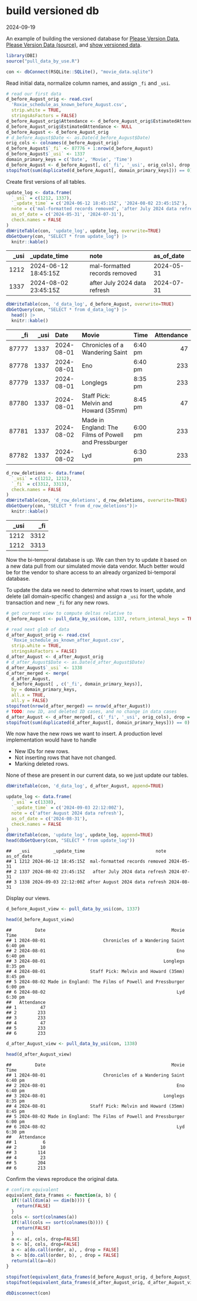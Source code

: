 build versioned db
================
2024-09-19

An example of building the versioned database for [Please Version
Data](https://win-vector.com/2024/09/09/please-version-data/), [Please
Version Data
(source)](https://github.com/WinVector/Examples/blob/main/versioning_data/Please_Version_Data.md),
and [show versioned
data](https://github.com/WinVector/Examples/blob/main/versioning_data/show_versioned_data.md).

``` r
library(DBI)
source("pull_data_by_use.R")
```

``` r
con <- dbConnect(RSQLite::SQLite(), "movie_data.sqlite")
```

Read initial data, normalize column names, and assign `_fi` and `_usi`.

``` r
# read our first data
d_before_August_orig <- read.csv(
  'Roxie_schedule_as_known_before_August.csv', 
  strip.white = TRUE, 
  stringsAsFactors = FALSE)
d_before_August_orig$Attendance <- d_before_August_orig$EstimatedAttendance
d_before_August_orig$EstimatedAttendance <- NULL
d_before_August <- d_before_August_orig
# d_before_August$Date <- as.Date(d_before_August$Date)
orig_cols <- colnames(d_before_August_orig)
d_before_August$`_fi` <- 87776 + 1:nrow(d_before_August)
d_before_August$`_usi` <- 1337
domain_primary_keys = c('Date', 'Movie', 'Time')
d_before_August <- d_before_August[, c('_fi', '_usi', orig_cols), drop = FALSE]
stopifnot(sum(duplicated(d_before_August[, domain_primary_keys])) == 0)
```

Create first versions of all tables.

``` r
update_log <- data.frame(
  `_usi` = c(1212, 1337),
  `_update_time` = c('2024-06-12 18:45:15Z', '2024-08-02 23:45:15Z'),
  note = c('mal-formatted records removed', 'after July 2024 data refresh'),
  as_of_date = c('2024-05-31', '2024-07-31'),
  check.names = FALSE
)
dbWriteTable(con, 'update_log', update_log, overwrite=TRUE)
dbGetQuery(con, "SELECT * from update_log") |>
  knitr::kable()
```

| \_usi | \_update_time        | note                          | as_of_date |
|------:|:---------------------|:------------------------------|:-----------|
|  1212 | 2024-06-12 18:45:15Z | mal-formatted records removed | 2024-05-31 |
|  1337 | 2024-08-02 23:45:15Z | after July 2024 data refresh  | 2024-07-31 |

``` r
dbWriteTable(con, 'd_data_log', d_before_August, overwrite=TRUE)
dbGetQuery(con, "SELECT * from d_data_log") |>
  head() |>
  knitr::kable()
```

|  \_fi | \_usi | Date       | Movie                                                | Time    | Attendance |
|------:|------:|:-----------|:-----------------------------------------------------|:--------|-----------:|
| 87777 |  1337 | 2024-08-01 | Chronicles of a Wandering Saint                      | 6:40 pm |         47 |
| 87778 |  1337 | 2024-08-01 | Eno                                                  | 6:40 pm |        233 |
| 87779 |  1337 | 2024-08-01 | Longlegs                                             | 8:35 pm |        233 |
| 87780 |  1337 | 2024-08-01 | Staff Pick: Melvin and Howard (35mm)                 | 8:45 pm |         47 |
| 87781 |  1337 | 2024-08-02 | Made in England: The Films of Powell and Pressburger | 6:00 pm |        233 |
| 87782 |  1337 | 2024-08-02 | Lyd                                                  | 6:30 pm |        233 |

``` r
d_row_deletions <- data.frame(
  `_usi` = c(1212, 1212),
  `_fi` = c(3312, 3313),
  check.names = FALSE
)
dbWriteTable(con, 'd_row_deletions', d_row_deletions, overwrite=TRUE)
dbGetQuery(con, "SELECT * from d_row_deletions")|>
  knitr::kable()
```

| \_usi | \_fi |
|------:|-----:|
|  1212 | 3312 |
|  1212 | 3313 |

Now the bi-temporal database is up. We can then try to update it based
on a new data pull from our simulated movie data vendor. Much better
would be for the vendor to share access to an already organized
bi-temporal database.

To update the data we need to determine what rows to insert, update, and
delete (all domain-specific changes) and assign a `_usi` for the whole
transaction and new `_fi` for any new rows.

``` r
# get current view to compute deltas relative to
d_before_August <- pull_data_by_usi(con, 1337, return_intenal_keys = TRUE)
```

``` r
# read next glob of data
d_after_August_orig <- read.csv(
  'Roxie_schedule_as_known_after_August.csv', 
  strip.white = TRUE, 
  stringsAsFactors = FALSE)
d_after_August <- d_after_August_orig
# d_after_August$Date <- as.Date(d_after_August$Date)
d_after_August$`_usi` <- 1338
d_after_merged <- merge(
  d_after_August, 
  d_before_August[ , c('_fi', domain_primary_keys)], 
  by = domain_primary_keys,
  all.x = TRUE,
  all.y = FALSE)
stopifnot(nrow(d_after_merged) == nrow(d_after_August))
# TODO: new ID, and deleted ID cases, and no change in data cases
d_after_August <- d_after_merged[, c('_fi', '_usi', orig_cols), drop = FALSE]
stopifnot(sum(duplicated(d_after_August[, domain_primary_keys])) == 0)
```

We now have the new rows we want to insert. A production level
implementation would have to handle

- New IDs for new rows.
- Not inserting rows that have not changed.
- Marking deleted rows.

None of these are present in our current data, so we just update our
tables.

``` r
dbWriteTable(con, 'd_data_log', d_after_August, append=TRUE)
```

``` r
update_log <- data.frame(
  `_usi` = c(1338),
  `_update_time` = c('2024-09-03 22:12:00Z'),
  note = c('after August 2024 data refresh'),
  as_of_date = c('2024-08-31'),
  check.names = FALSE
)
dbWriteTable(con, 'update_log', update_log, append=TRUE)
head(dbGetQuery(con, "SELECT * from update_log"))
```

    ##   _usi         _update_time                           note as_of_date
    ## 1 1212 2024-06-12 18:45:15Z  mal-formatted records removed 2024-05-31
    ## 2 1337 2024-08-02 23:45:15Z   after July 2024 data refresh 2024-07-31
    ## 3 1338 2024-09-03 22:12:00Z after August 2024 data refresh 2024-08-31

Display our views.

``` r
d_before_August_view <- pull_data_by_usi(con, 1337)
```

``` r
head(d_before_August_view)
```

    ##         Date                                                Movie    Time
    ## 1 2024-08-01                      Chronicles of a Wandering Saint 6:40 pm
    ## 2 2024-08-01                                                  Eno 6:40 pm
    ## 3 2024-08-01                                             Longlegs 8:35 pm
    ## 4 2024-08-01                 Staff Pick: Melvin and Howard (35mm) 8:45 pm
    ## 5 2024-08-02 Made in England: The Films of Powell and Pressburger 6:00 pm
    ## 6 2024-08-02                                                  Lyd 6:30 pm
    ##   Attendance
    ## 1         47
    ## 2        233
    ## 3        233
    ## 4         47
    ## 5        233
    ## 6        233

``` r
d_after_August_view <- pull_data_by_usi(con, 1338)
```

``` r
head(d_after_August_view)
```

    ##         Date                                                Movie    Time
    ## 1 2024-08-01                      Chronicles of a Wandering Saint 6:40 pm
    ## 2 2024-08-01                                                  Eno 6:40 pm
    ## 3 2024-08-01                                             Longlegs 8:35 pm
    ## 4 2024-08-01                 Staff Pick: Melvin and Howard (35mm) 8:45 pm
    ## 5 2024-08-02 Made in England: The Films of Powell and Pressburger 6:00 pm
    ## 6 2024-08-02                                                  Lyd 6:30 pm
    ##   Attendance
    ## 1          6
    ## 2         10
    ## 3        114
    ## 4         23
    ## 5        204
    ## 6        213

Confirm the views reproduce the original data.

``` r
# confirm equivalent
equivalent_data_frames <- function(a, b) {
  if(!(all(dim(a) == dim(b)))) {
    return(FALSE)
  }
  cols <- sort(colnames(a))
  if(!all(cols == sort(colnames(b)))) {
    return(FALSE)
  }
  a <- a[, cols, drop=FALSE]
  b <- b[, cols, drop=FALSE]
  a <- a[do.call(order, a), , drop = FALSE]
  b <- b[do.call(order, b), , drop = FALSE]
  return(all(a==b))
}
```

``` r
stopifnot(equivalent_data_frames(d_before_August_orig, d_before_August_view[ , orig_cols]))
stopifnot(equivalent_data_frames(d_after_August_orig, d_after_August_view[ , orig_cols]))
```

``` r
dbDisconnect(con)
```
